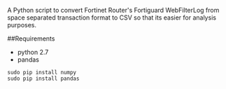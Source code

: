 A Python script to convert Fortinet Router's Fortiguard WebFilterLog from space separated transaction format to CSV so that its easier for analysis purposes.

##Requirements
* python 2.7
* pandas 

```
sudo pip install numpy
sudo pip install pandas

```